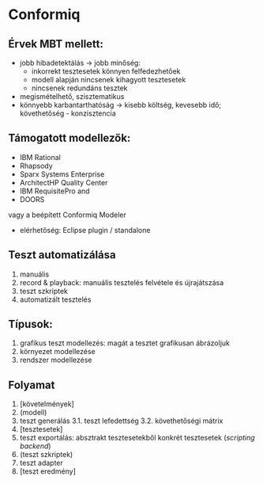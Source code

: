 # Conformiq

## Érvek MBT mellett:

* jobb hibadetektálás -> jobb minőség:
    * inkorrekt tesztesetek könnyen felfedezhetőek
    * modell alapján nincsenek kihagyott tesztesetek
    * nincsenek redundáns tesztek
* megismételhető, szisztematikus
* könnyebb karbantarthatóság -> kisebb költség, kevesebb idő; követhetőség - konzisztencia

## Támogatott modellezők:

* IBM Rational
* Rhapsody
* Sparx Systems Enterprise
* ArchitectHP Quality Center
* IBM RequisitePro and
* DOORS

vagy a beépített Conformiq Modeler

* elérhetőség: Eclipse plugin / standalone

## Teszt automatizálása

1. manuális
2. record & playback: manuális tesztelés felvétele és újrajátszása
3. teszt szkriptek
4. automatizált tesztelés

## Típusok:

1. grafikus teszt modellezés: magát a tesztet grafikusan ábrázoljuk
2. környezet modellezése
3. rendszer modellezése

## Folyamat

1. [követelmények]
2. (modell)
3. teszt generálás
    3.1. teszt lefedettség
    3.2. követhetőségi mátrix
4. [tesztesetek]
5. teszt exportálás: absztrakt tesztesetekből konkrét tesztesetek (*scripting backend*)
6. (teszt szkriptek)
7. teszt adapter
8. [teszt eredmény]

